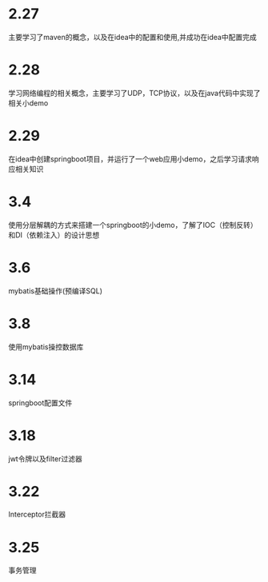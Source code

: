 # 2.27
主要学习了maven的概念，以及在idea中的配置和使用,并成功在idea中配置完成

# 2.28
学习网络编程的相关概念，主要学习了UDP，TCP协议，以及在java代码中实现了相关小demo

# 2.29
在idea中创建springboot项目，并运行了一个web应用小demo，之后学习请求响应相关知识

# 3.4
使用分层解耦的方式来搭建一个springboot的小demo，了解了IOC（控制反转）和DI（依赖注入）的设计思想

# 3.6 
mybatis基础操作(预编译SQL)

# 3.8
使用mybatis操控数据库

# 3.14
springboot配置文件

# 3.18
jwt令牌以及filter过滤器

# 3.22
Interceptor拦截器

# 3.25
事务管理
